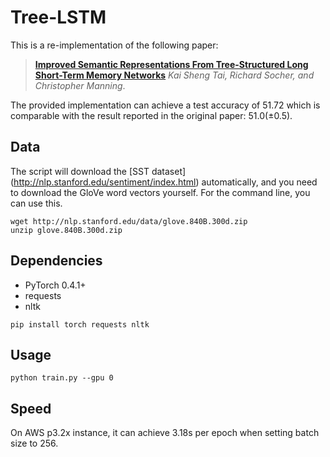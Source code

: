 # Tree-LSTM
This is a re-implementation of the following paper:

> [**Improved Semantic Representations From Tree-Structured Long Short-Term Memory Networks**](http://arxiv.org/abs/1503.00075) 
> *Kai Sheng Tai, Richard Socher, and Christopher Manning*. 

The provided implementation can achieve a test accuracy of 51.72 which is comparable with the result reported in the original paper: 51.0(±0.5).

## Data
The script will download the [SST dataset] (http://nlp.stanford.edu/sentiment/index.html) automatically, and you need to download the GloVe word vectors yourself. For the command line, you can use this.
```
wget http://nlp.stanford.edu/data/glove.840B.300d.zip
unzip glove.840B.300d.zip
```

## Dependencies
* PyTorch 0.4.1+
* requests
* nltk

```
pip install torch requests nltk
```

## Usage
```
python train.py --gpu 0
```

## Speed

On AWS p3.2x instance, it can achieve 3.18s per epoch when setting batch size to 256.
